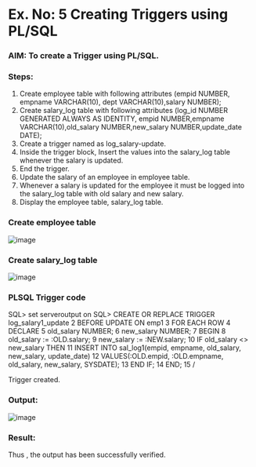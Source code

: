 # Ex. No: 5 Creating Triggers using PL/SQL

### AIM: To create a Trigger using PL/SQL.

### Steps:
1. Create employee table with following attributes (empid NUMBER, empname VARCHAR(10), dept VARCHAR(10),salary NUMBER);
2. Create salary_log table with following attributes (log_id NUMBER GENERATED ALWAYS AS IDENTITY, empid NUMBER,empname VARCHAR(10),old_salary NUMBER,new_salary NUMBER,update_date DATE);
3. Create a trigger named as log_salary-update.
4. Inside the trigger block, Insert the values into the salary_log table whenever the salary is updated.
5. End the trigger.
6. Update the salary of an employee in employee table.
7. Whenever a salary is updated for the employee it must be logged into the salary_log table with old salary and new salary.
8. Display the employee table, salary_log table.

### Create employee table
![image](https://github.com/selva258963/Ex-No-5-Creating-Triggers-using-PL-SQL/assets/121961701/d4b5bfe9-fe64-4d02-ace0-edc517a60624)


### Create salary_log table
![image](https://github.com/selva258963/Ex-No-5-Creating-Triggers-using-PL-SQL/assets/121961701/e0b75f07-02ff-4a43-9a4a-175c2d0f22c1)


### PLSQL Trigger code
SQL> set serveroutput on
SQL> CREATE OR REPLACE TRIGGER log_salary1_update
  2  BEFORE UPDATE ON emp1
  3  FOR EACH ROW
  4  DECLARE
  5    old_salary NUMBER;
  6    new_salary NUMBER;
  7  BEGIN
  8    old_salary := :OLD.salary;
  9    new_salary := :NEW.salary;
 10    IF old_salary <> new_salary THEN
 11      INSERT INTO sal_log1(empid, empname, old_salary, new_salary, update_date)
 12      VALUES(:OLD.empid, :OLD.empname, old_salary, new_salary, SYSDATE);
 13    END IF;
 14  END;
 15  /

Trigger created.

### Output:

![image](https://github.com/selva258963/Ex-No-5-Creating-Triggers-using-PL-SQL/assets/121961701/656e8e1a-0a3d-4b4e-b600-9ef0a8f1c827)


### Result:
Thus , the output has been successfully verified.
